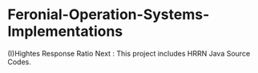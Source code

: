 # Feronial-Operation-Systems-Implementations

(I)Hightes Response Ratio Next : 
    This project includes HRRN Java Source Codes.
    
    
